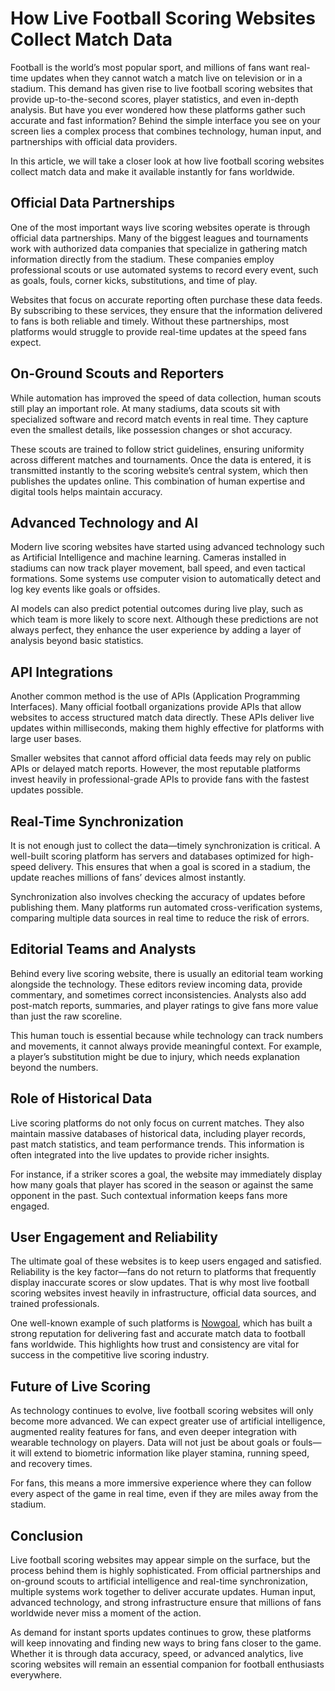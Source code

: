 <!DOCTYPE html>
<html lang="en">
<head>
  <meta charset="UTF-8">
  <meta name="viewport" content="width=device-width, initial-scale=1.0">
</head>
<body>
  <h1>How Live Football Scoring Websites Collect Match Data</h1>

  <p>Football is the world’s most popular sport, and millions of fans want real-time updates when they cannot watch a match live on television or in a stadium. This demand has given rise to live football scoring websites that provide up-to-the-second scores, player statistics, and even in-depth analysis. But have you ever wondered how these platforms gather such accurate and fast information? Behind the simple interface you see on your screen lies a complex process that combines technology, human input, and partnerships with official data providers.</p>

  <p>In this article, we will take a closer look at how live football scoring websites collect match data and make it available instantly for fans worldwide.</p>

  <h2>Official Data Partnerships</h2>
  <p>One of the most important ways live scoring websites operate is through official data partnerships. Many of the biggest leagues and tournaments work with authorized data companies that specialize in gathering match information directly from the stadium. These companies employ professional scouts or use automated systems to record every event, such as goals, fouls, corner kicks, substitutions, and time of play.</p>
  <p>Websites that focus on accurate reporting often purchase these data feeds. By subscribing to these services, they ensure that the information delivered to fans is both reliable and timely. Without these partnerships, most platforms would struggle to provide real-time updates at the speed fans expect.</p>

  <h2>On-Ground Scouts and Reporters</h2>
  <p>While automation has improved the speed of data collection, human scouts still play an important role. At many stadiums, data scouts sit with specialized software and record match events in real time. They capture even the smallest details, like possession changes or shot accuracy.</p>
  <p>These scouts are trained to follow strict guidelines, ensuring uniformity across different matches and tournaments. Once the data is entered, it is transmitted instantly to the scoring website’s central system, which then publishes the updates online. This combination of human expertise and digital tools helps maintain accuracy.</p>

  <h2>Advanced Technology and AI</h2>
  <p>Modern live scoring websites have started using advanced technology such as Artificial Intelligence and machine learning. Cameras installed in stadiums can now track player movement, ball speed, and even tactical formations. Some systems use computer vision to automatically detect and log key events like goals or offsides.</p>
  <p>AI models can also predict potential outcomes during live play, such as which team is more likely to score next. Although these predictions are not always perfect, they enhance the user experience by adding a layer of analysis beyond basic statistics.</p>

  <h2>API Integrations</h2>
  <p>Another common method is the use of APIs (Application Programming Interfaces). Many official football organizations provide APIs that allow websites to access structured match data directly. These APIs deliver live updates within milliseconds, making them highly effective for platforms with large user bases.</p>
  <p>Smaller websites that cannot afford official data feeds may rely on public APIs or delayed match reports. However, the most reputable platforms invest heavily in professional-grade APIs to provide fans with the fastest updates possible.</p>

  <h2>Real-Time Synchronization</h2>
  <p>It is not enough just to collect the data—timely synchronization is critical. A well-built scoring platform has servers and databases optimized for high-speed delivery. This ensures that when a goal is scored in a stadium, the update reaches millions of fans’ devices almost instantly.</p>
  <p>Synchronization also involves checking the accuracy of updates before publishing them. Many platforms run automated cross-verification systems, comparing multiple data sources in real time to reduce the risk of errors.</p>

  <h2>Editorial Teams and Analysts</h2>
  <p>Behind every live scoring website, there is usually an editorial team working alongside the technology. These editors review incoming data, provide commentary, and sometimes correct inconsistencies. Analysts also add post-match reports, summaries, and player ratings to give fans more value than just the raw scoreline.</p>
  <p>This human touch is essential because while technology can track numbers and movements, it cannot always provide meaningful context. For example, a player’s substitution might be due to injury, which needs explanation beyond the numbers.</p>

  <h2>Role of Historical Data</h2>
  <p>Live scoring platforms do not only focus on current matches. They also maintain massive databases of historical data, including player records, past match statistics, and team performance trends. This information is often integrated into the live updates to provide richer insights.</p>
  <p>For instance, if a striker scores a goal, the website may immediately display how many goals that player has scored in the season or against the same opponent in the past. Such contextual information keeps fans more engaged.</p>

  <h2>User Engagement and Reliability</h2>
  <p>The ultimate goal of these websites is to keep users engaged and satisfied. Reliability is the key factor—fans do not return to platforms that frequently display inaccurate scores or slow updates. That is why most live football scoring websites invest heavily in infrastructure, official data sources, and trained professionals.</p>
  <p>One well-known example of such platforms is <a href="https://live20.nowgoal25.com/">Nowgoal</a>, which has built a strong reputation for delivering fast and accurate match data to football fans worldwide. This highlights how trust and consistency are vital for success in the competitive live scoring industry.</p>

  <h2>Future of Live Scoring</h2>
  <p>As technology continues to evolve, live football scoring websites will only become more advanced. We can expect greater use of artificial intelligence, augmented reality features for fans, and even deeper integration with wearable technology on players. Data will not just be about goals or fouls—it will extend to biometric information like player stamina, running speed, and recovery times.</p>
  <p>For fans, this means a more immersive experience where they can follow every aspect of the game in real time, even if they are miles away from the stadium.</p>

  <h2>Conclusion</h2>
  <p>Live football scoring websites may appear simple on the surface, but the process behind them is highly sophisticated. From official partnerships and on-ground scouts to artificial intelligence and real-time synchronization, multiple systems work together to deliver accurate updates. Human input, advanced technology, and strong infrastructure ensure that millions of fans worldwide never miss a moment of the action.</p>
  <p>As demand for instant sports updates continues to grow, these platforms will keep innovating and finding new ways to bring fans closer to the game. Whether it is through data accuracy, speed, or advanced analytics, live scoring websites will remain an essential companion for football enthusiasts everywhere.</p>
</body>
</html>
